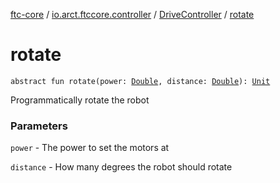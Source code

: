 [ftc-core](../../index.md) / [io.arct.ftccore.controller](../index.md) / [DriveController](index.md) / [rotate](./rotate.md)

# rotate

`abstract fun rotate(power: `[`Double`](https://kotlinlang.org/api/latest/jvm/stdlib/kotlin/-double/index.html)`, distance: `[`Double`](https://kotlinlang.org/api/latest/jvm/stdlib/kotlin/-double/index.html)`): `[`Unit`](https://kotlinlang.org/api/latest/jvm/stdlib/kotlin/-unit/index.html)

Programmatically rotate the robot

### Parameters

`power` - The power to set the motors at

`distance` - How many degrees the robot should rotate